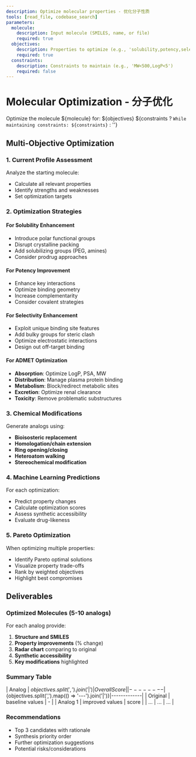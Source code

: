 ```yaml
---
description: Optimize molecular properties - 优化分子性质
tools: [read_file, codebase_search]
parameters:
  molecule:
    description: Input molecule (SMILES, name, or file)
    required: true
  objectives:
    description: Properties to optimize (e.g., 'solubility,potency,selectivity')
    required: true
  constraints:
    description: Constraints to maintain (e.g., 'MW<500,LogP<5')
    required: false
---
```


# Molecular Optimization - 分子优化

Optimize the molecule ${molecule} for: ${objectives}
${constraints ? `While maintaining constraints: ${constraints}` : ''}

## Multi-Objective Optimization

### 1. Current Profile Assessment
Analyze the starting molecule:
- Calculate all relevant properties
- Identify strengths and weaknesses
- Set optimization targets

### 2. Optimization Strategies

#### For Solubility Enhancement
- Introduce polar functional groups
- Disrupt crystalline packing
- Add solubilizing groups (PEG, amines)
- Consider prodrug approaches

#### For Potency Improvement
- Enhance key interactions
- Optimize binding geometry
- Increase complementarity
- Consider covalent strategies

#### For Selectivity Enhancement
- Exploit unique binding site features
- Add bulky groups for steric clash
- Optimize electrostatic interactions
- Design out off-target binding

#### For ADMET Optimization
- **Absorption**: Optimize LogP, PSA, MW
- **Distribution**: Manage plasma protein binding
- **Metabolism**: Block/redirect metabolic sites
- **Excretion**: Optimize renal clearance
- **Toxicity**: Remove problematic substructures

### 3. Chemical Modifications

Generate analogs using:
- **Bioisosteric replacement**
- **Homologation/chain extension**
- **Ring opening/closing**
- **Heteroatom walking**
- **Stereochemical modification**

### 4. Machine Learning Predictions

For each optimization:
- Predict property changes
- Calculate optimization scores
- Assess synthetic accessibility
- Evaluate drug-likeness

### 5. Pareto Optimization

When optimizing multiple properties:
- Identify Pareto optimal solutions
- Visualize property trade-offs
- Rank by weighted objectives
- Highlight best compromises

## Deliverables

### Optimized Molecules (5-10 analogs)
For each analog provide:
1. **Structure and SMILES**
2. **Property improvements** (% change)
3. **Radar chart** comparing to original
4. **Synthetic accessibility**
5. **Key modifications** highlighted

### Summary Table
| Analog | ${objectives.split(',').join(' | ')} | Overall Score |
|--------|${objectives.split(',').map(() => '---').join('|')}|-------------|
| Original | baseline values | - |
| Analog 1 | improved values | score |
| ... | ... | ... |

### Recommendations
- Top 3 candidates with rationale
- Synthesis priority order
- Further optimization suggestions
- Potential risks/considerations
